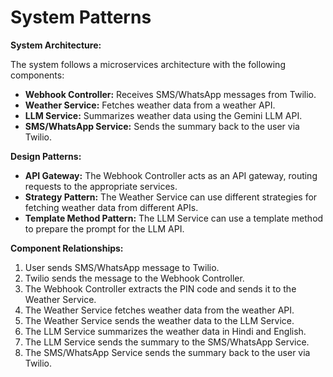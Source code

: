 # System Patterns

**System Architecture:**

The system follows a microservices architecture with the following components:

*   **Webhook Controller:** Receives SMS/WhatsApp messages from Twilio.
*   **Weather Service:** Fetches weather data from a weather API.
*   **LLM Service:** Summarizes weather data using the Gemini LLM API.
*   **SMS/WhatsApp Service:** Sends the summary back to the user via Twilio.

**Design Patterns:**

*   **API Gateway:** The Webhook Controller acts as an API gateway, routing requests to the appropriate services.
*   **Strategy Pattern:** The Weather Service can use different strategies for fetching weather data from different APIs.
*   **Template Method Pattern:** The LLM Service can use a template method to prepare the prompt for the LLM API.

**Component Relationships:**

1.  User sends SMS/WhatsApp message to Twilio.
2.  Twilio sends the message to the Webhook Controller.
3.  The Webhook Controller extracts the PIN code and sends it to the Weather Service.
4.  The Weather Service fetches weather data from the weather API.
5.  The Weather Service sends the weather data to the LLM Service.
6.  The LLM Service summarizes the weather data in Hindi and English.
7.  The LLM Service sends the summary to the SMS/WhatsApp Service.
8.  The SMS/WhatsApp Service sends the summary back to the user via Twilio.
